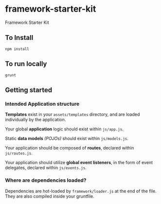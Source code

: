 # framework-starter-kit
Framework Starter Kit

## To Install
```
npm install
```

## To run locally
```
grunt
```

## Getting started

### Intended Application structure
**Templates** exist in your `assets/templates` directory, and are loaded individually by the application.

Your global **application** logic should exist within `js/app.js`.

Static **data models** *(POJOs)* should exist within `js/models.js`.

Your application should be composed of **routes**, declared within `js/routes.js`.

Your application should utilize **global event listeners**, in the form of event delegates, declared within `js/events.js`.

### Where are dependencies loaded?
Dependencies are hot-loaded by `framework/loader.js` at the end of the file. They are also compiled inside your gruntfile.
